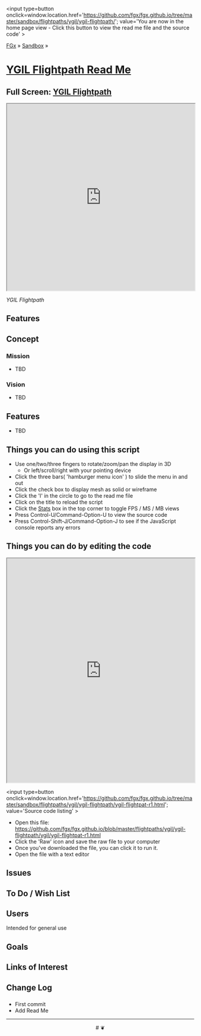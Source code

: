 <span style=display:none; >[You are now in a GitHub source code view - click this link to view the home page]
( http://fgx.github.io/sandbox/flightpaths/ygil/ygil-flightpath/#readme.md "View file as a web page." )</span>
<input type=button onclick=window.location.href='https://github.com/fgx/fgx.github.io/tree/master/sandbox/flightpaths/ygil/ygil-flightpath/'; 
value='You are now in the home page view - Click this button to view the read me file and the source code' >

[FGx]( https://fgx.github.io ) &raquo; [Sandbox]( http://fgx.github.io/sandbox/  ) &raquo;

[YGIL Flightpath Read Me]( http://fgx.github.io/sandbox/flightpaths/ygil/ygil-flightpath/index.html#readme.md )
===

## Full Screen: [ YGIL Flightpath ]( http://fgx.github.io/sandbox/flightpaths/ygil/ygil-flightpath/ )

<img src="" style=display:none; width=800 >

<iframe src=http://fgx.github.io/sandbox/flightpaths/ygil/ygil-flightpath/index.html width=100% height=500px ></iframe>

_YGIL Flightpath_


## Features

## Concept

### Mission

* TBD

### Vision

* TBD


## Features

* TBD


## Things you can do using this script

* Use one/two/three fingers to rotate/zoom/pan the display in 3D
	* Or left/scroll/right with your pointing device 
* Click the three bars( 'hamburger menu icon' ) to slide the menu in and out
* Click the check box to display mesh as solid or wireframe
* Click the 'I' in the circle to go to the read me file
* Click on the title to reload the script
* Click the [Stats]( https://github.com/mrdoob/stats.js/ ) box in the top corner to toggle FPS / MS / MB views
* Press Control-U/Command-Option-U to view the source code
* Press Control-Shift-J/Command-Option-J to see if the JavaScript console reports any errors



## Things you can do by editing the code

<iframe src='https://jaanga.github.io/cookbook-html/examples/libraries/ace-editor/ace-view-r1.html#' +
	'https://github.com/fgx/fgx.github.io/tree/master/sandbox/flightpaths/ygil/ygil-flightpath/ygil-flightpat-r1.html' width=100% height=600 ></iframe>

<input type=button onclick=window.location.href='https://github.com/fgx/fgx.github.io/tree/master/sandbox/flightpaths/ygil/ygil-flightpath/ygil-flightpat-r1.html';
value='Source code listing' >


* Open this file: https://github.com/fgx/fgx.github.io/blob/master/flightpaths/ygil/ygil-flightpath/ygil/ygil-flightpat-r1.html
* Click the 'Raw' icon and save the raw file to your computer
* Once you've downloaded the file, you can click it to run it.
* Open the file with a text editor


## Issues


## To Do / Wish List


## Users

Intended for general use


## Goals


## Links of Interest


## Change Log

### 

* First commit
* Add Read Me


***

<center title='FGx ~ a place to fly' >
# <a href=javascript:window.scrollTo(0,0); style=text-decoration:none; > ❦ </a>
</center>
